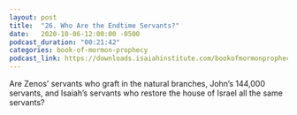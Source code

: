 ```yaml
---
layout: post
title:  "26. Who Are the Endtime Servants?"
date:   2020-10-06-12:00:00 -0500
podcast_duration: "00:21:42"
categories: book-of-mormon-prophecy
podcast_link: https://downloads.isaiahinstitute.com/bookofmormonprophecypodcast/Episode_26_v1.mp3
---
```

Are Zenos’ servants who graft in the natural branches, John’s 144,000 servants, and Isaiah’s servants who restore the house of Israel all the same servants?
